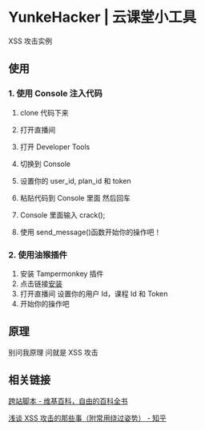 # YunkeHacker | 云课堂小工具

XSS 攻击实例

## 使用

### 1. 使用 Console 注入代码

1. clone 代码下来

2. 打开直播间

3. 打开 Developer Tools

4. 切换到 Console

5. 设置你的 user_id, plan_id 和 token

6. 粘贴代码到 Console 里面 然后回车

7. Console 里面输入 crack();

8. 使用 send_message()函数开始你的操作吧！

### 2. 使用油猴插件

1. 安装 Tampermonkey 插件
2. 点击链接[安装](https://github.com/zHElEARN/YunkeHacker/raw/master/YunkeHacker.user.js)
3. 打开直播间 设置你的用户 Id，课程 Id 和 Token
4. 开始你的操作吧

## 原理

别问我原理 问就是 XSS 攻击

## 相关链接

[跨站脚本 - 维基百科，自由的百科全书](https://zh.wikipedia.org/wiki/XSS)

[浅谈 XSS 攻击的那些事（附常用绕过姿势） - 知乎](https://zhuanlan.zhihu.com/p/26177815)
